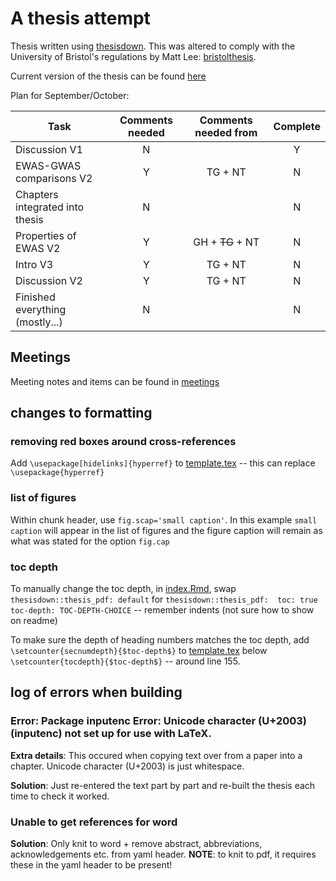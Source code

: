 # A thesis attempt

Thesis written using [thesisdown](https://github.com/ismayc/thesisdown). This was altered to comply with the University of Bristol's regulations by Matt Lee: [bristolthesis](https://github.com/mattlee821/bristolthesis).

Current version of the thesis can be found [here](index/_book/thesis.pdf)

Plan for September/October:

| Task                            | Comments needed | Comments needed from | Complete |
| ------------------------------- |:---------------:|:--------------------:|:--------:|
| Discussion V1                   | N 			  	| 					   | Y 		  |
| EWAS-GWAS comparisons V2        | Y 			  	| TG + NT              | N 		  |
| Chapters integrated into thesis | N 			  	|					   | N 		  |
| Properties of EWAS V2           | Y 			  	| GH + ~~TG~~ + NT         | N 		  |
| Intro V3                        | Y 			  	| TG + NT              | N 		  |
| Discussion V2                   | Y 	  		  	| TG + NT         	   | N 		  |
| Finished everything (mostly...) | N 			  	|                      | N 		  |


## Meetings
Meeting notes and items can be found in [meetings](meetings)

## changes to formatting

### removing red boxes around cross-references

Add `\usepackage[hidelinks]{hyperref}` to [template.tex](index/template.tex) -- this can replace `\usepackage{hyperref}`

### list of figures

Within chunk header, use `fig.scap='small caption'`. In this example `small caption` will appear in the list of figures and the figure caption will remain as what was stated for the option `fig.cap`

### toc depth

To manually change the toc depth, in [index.Rmd](index/index.Rmd), swap `thesisdown::thesis_pdf: default` for 
` thesisdown::thesis_pdf: 
	toc: true
    toc-depth: TOC-DEPTH-CHOICE
` -- remember indents (not sure how to show on readme)

To make sure the depth of heading numbers matches the toc depth, add `  \setcounter{secnumdepth}{$toc-depth$}` to [template.tex](index/template.tex) below `\setcounter{tocdepth}{$toc-depth$}` -- around line 155.

## log of errors when building

### Error: Package inputenc Error: Unicode character (U+2003) (inputenc) not set up for use with LaTeX.

__Extra details__: This occured when copying text over from a paper into a chapter. Unicode character (U+2003) is just whitespace.

__Solution__: Just re-entered the text part by part and re-built the thesis each time to check it worked.

### Unable to get references for word

__Solution__: Only knit to word + remove abstract, abbreviations, acknowledgements etc. from yaml header. __NOTE__: to knit to pdf, it requires these in the yaml header to be present! 
